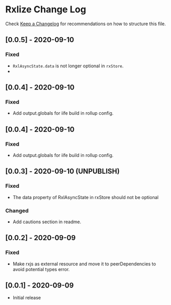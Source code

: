 # Rxlize Change Log

Check [Keep a Changelog](http://keepachangelog.com/) for recommendations on how to structure this file.

## [0.0.5] - 2020-09-10
### Fixed
- `RxlAsyncState.data` is not longer optional in `rxStore`.
- 
## [0.0.4] - 2020-09-10
### Fixed
- Add output.globals for iife build in rollup config.

## [0.0.4] - 2020-09-10
### Fixed
- Add output.globals for iife build in rollup config.

## [0.0.3] - 2020-09-10 (UNPUBLISH)
### Fixed
- The data property of RxlAsyncState in rxStore should not be optional

### Changed
- Add cautions section in readme.

## [0.0.2] - 2020-09-09
### Fixed
- Make rxjs as external resource and move it to peerDependencies to avoid potential types error.

## [0.0.1] - 2020-09-09
- Initial release
